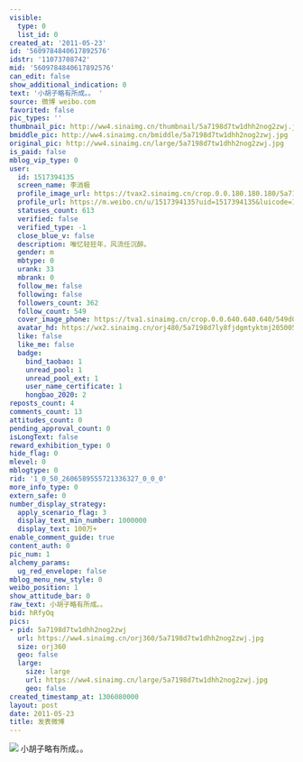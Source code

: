 ```yaml
---
visible:
  type: 0
  list_id: 0
created_at: '2011-05-23'
id: '5609784840617892576'
idstr: '11073708742'
mid: '5609784840617892576'
can_edit: false
show_additional_indication: 0
text: '小胡子略有所成。。 '
source: 微博 weibo.com
favorited: false
pic_types: ''
thumbnail_pic: http://ww4.sinaimg.cn/thumbnail/5a7198d7tw1dhh2nog2zwj.jpg
bmiddle_pic: http://ww4.sinaimg.cn/bmiddle/5a7198d7tw1dhh2nog2zwj.jpg
original_pic: http://ww4.sinaimg.cn/large/5a7198d7tw1dhh2nog2zwj.jpg
is_paid: false
mblog_vip_type: 0
user:
  id: 1517394135
  screen_name: 李消极
  profile_image_url: https://tvax2.sinaimg.cn/crop.0.0.180.180.180/5a7198d7ly8fjdgmtyktmj20500500so.jpg?KID=imgbed,tva&Expires=1606400013&ssig=6WqcesMdBe
  profile_url: https://m.weibo.cn/u/1517394135?uid=1517394135&luicode=10000011&lfid=2304131517394135_-_WEIBO_SECOND_PROFILE_WEIBO
  statuses_count: 613
  verified: false
  verified_type: -1
  close_blue_v: false
  description: 唯忆轻狂年，风流任沉醉。
  gender: m
  mbtype: 0
  urank: 33
  mbrank: 0
  follow_me: false
  following: false
  followers_count: 362
  follow_count: 549
  cover_image_phone: https://tva1.sinaimg.cn/crop.0.0.640.640.640/549d0121tw1egm1kjly3jj20hs0hsq4f.jpg
  avatar_hd: https://wx2.sinaimg.cn/orj480/5a7198d7ly8fjdgmtyktmj20500500so.jpg
  like: false
  like_me: false
  badge:
    bind_taobao: 1
    unread_pool: 1
    unread_pool_ext: 1
    user_name_certificate: 1
    hongbao_2020: 2
reposts_count: 4
comments_count: 13
attitudes_count: 0
pending_approval_count: 0
isLongText: false
reward_exhibition_type: 0
hide_flag: 0
mlevel: 0
mblogtype: 0
rid: '1_0_50_2606589555721336327_0_0_0'
more_info_type: 0
extern_safe: 0
number_display_strategy:
  apply_scenario_flag: 3
  display_text_min_number: 1000000
  display_text: 100万+
enable_comment_guide: true
content_auth: 0
pic_num: 1
alchemy_params:
  ug_red_envelope: false
mblog_menu_new_style: 0
weibo_position: 1
show_attitude_bar: 0
raw_text: 小胡子略有所成。。 ​​​
bid: hRfyOq
pics:
- pid: 5a7198d7tw1dhh2nog2zwj
  url: https://ww4.sinaimg.cn/orj360/5a7198d7tw1dhh2nog2zwj.jpg
  size: orj360
  geo: false
  large:
    size: large
    url: https://ww4.sinaimg.cn/large/5a7198d7tw1dhh2nog2zwj.jpg
    geo: false
created_timestamp_at: 1306080000
layout: post
date: 2011-05-23
title: 发表微博
---
```


![](http://ww4.sinaimg.cn/large/5a7198d7tw1dhh2nog2zwj.jpg)
小胡子略有所成。。 
